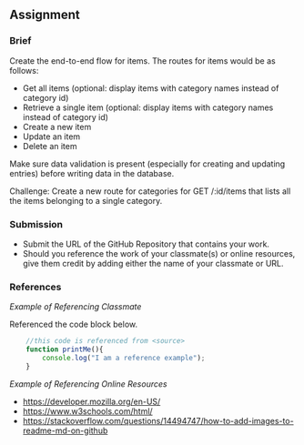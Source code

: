 ## Assignment

### Brief

Create the end-to-end flow for items. The routes for items would be as follows:
- Get all items (optional: display items with category names instead of category id)
- Retrieve a single item (optional: display items with category names instead of category id)
- Create a new item 
- Update an item 
- Delete an item

Make sure data validation is present (especially for creating and updating entries) before writing data in the database.

Challenge: Create a new route for categories for GET /:id/items that lists all the items belonging to a single category.

### Submission 

- Submit the URL of the GitHub Repository that contains your work.
- Should you reference the work of your classmate(s) or online resources, give them credit by adding either the name of your classmate or URL. 

### References

_Example of Referencing Classmate_

Referenced the code block below.
```js
    //this code is referenced from <source>
    function printMe(){
        console.log("I am a reference example");
    }
```

_Example of Referencing Online Resources_

- https://developer.mozilla.org/en-US/
- https://www.w3schools.com/html/
- https://stackoverflow.com/questions/14494747/how-to-add-images-to-readme-md-on-github


